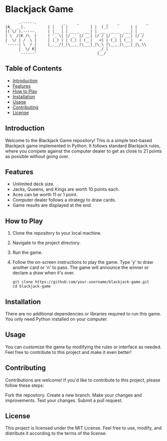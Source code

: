 # Blackjack Game
```
      .------.            _     _            _    _            _    
|A_  _ |.          | |   | |          | |  (_)          | |   
|( \/ ).-----.     | |__ | | __ _  ___| | ___  __ _  ___| | __
| \  /|K /\  |     | '_ \| |/ _` |/ __| |/ / |/ _` |/ __| |/ /
|  \/ | /  \ |     | |_) | | (_| | (__|   <| | (_| | (__|   < 
`-----| \  / |     |_.__/|_|\__,_|\___|_|\_\ |\__,_|\___|_|\_\\
      |  \/ K|                            _/ |                
      `------'                           |__/           
```

## Table of Contents
- [Introduction](#introduction)
- [Features](#features)
- [How to Play](#how-to-play)
- [Installation](#installation)
- [Usage](#usage)
- [Contributing](#contributing)
- [License](#license)

## Introduction

Welcome to the Blackjack Game repository! This is a simple text-based Blackjack game implemented in Python. It follows standard Blackjack rules, where you compete against the computer dealer to get as close to 21 points as possible without going over.

## Features

- Unlimited deck size.
- Jacks, Queens, and Kings are worth 10 points each.
- Aces can be worth 11 or 1 point.
- Computer dealer follows a strategy to draw cards.
- Game results are displayed at the end.

## How to Play

1. Clone the repository to your local machine.

2. Navigate to the project directory.
   
3. Run the game.

4. Follow the on-screen instructions to play the game. Type 'y' to draw another card or 'n' to pass. The game will announce the winner or declare a draw when it's over.
     ```
     git clone https://github.com/your-username/blackjack-game.git
     cd blackjack-game

## Installation

There are no additional dependencies or libraries required to run this game. You only need Python installed on your computer.

## Usage

You can customize the game by modifying the rules or interface as needed. Feel free to contribute to this project and make it even better!

## Contributing

Contributions are welcome! If you'd like to contribute to this project, please follow these steps:

Fork the repository.
Create a new branch.
Make your changes and improvements.
Test your changes.
Submit a pull request.

## License
This project is licensed under the MIT License. Feel free to use, modify, and distribute it according to the terms of the license.
